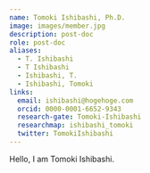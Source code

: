 ```yaml
---
name: Tomoki Ishibashi, Ph.D.
image: images/member.jpg
description: post-doc
role: post-doc
aliases:
  - T. Ishibashi
  - T Ishibashi
  - Ishibashi, T.
  - Ishibashi, Tomoki
links:
  email: ishibashi@hogehoge.com
  orcid: 0000-0001-6652-9343
  research-gate: Tomoki-Ishibashi
  researchmap: ishibashi_tomoki
  twitter: TomokiIshibashi
---
```


Hello, I am Tomoki Ishibashi.
